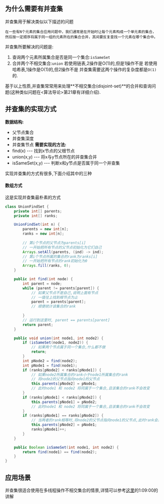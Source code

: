 ## 为什么需要有并查集
并查集用于解决类似以下描述的问题
```ad-note
在一些有N个元素的集合应用问题中，我们通常是在开始时让每个元素构成一个单元素的集合，然后按一定顺序将属于同一组的元素所在的集合合并，其间要反复查找一个元素在哪个集合中。
```
并查集所要解决的问题是:
1.  查询两个元素所属集合是否是同一个集合:`isSameSet`
2. 合并两个不相交集合:`union`
若使用链表,2操作是O(1)的,但是1操作不是
若使用哈希表,1操作是O(1)的,但2操作不是
并查集需要这两个操作的复杂度都是`O(1)`的.

基于以上性质,并查集常常用来处理**不相交集合(disjoint-set)**的合并和查询问题(这种类似问题在<算法导论>第21章有详细介绍).

## 并查集的实现方式
**数据结构:**
- 父节点集合
- 并查集深度
- 并查集节点
**需要实现的方法:**
- find(x) --- 找到x节点的父根节点
- union(x,y) --- 将x与y节点所在的并查集合并
- isSameSet(x,y) --- 判断x和y节点是否属于同一个并查集

实现并查集的方式有很多,下面介绍其中的三种
#### 数组方式
这是实现并查集最朴素的方式
```java
class UnionFindSet {
	private int[] parents;
	private int[] ranks;

	UnionFindSet(int n) {
		parents = new int[n];
		ranks = new int[n];
		
		// 第i个节点的父节点为parents[i]
		// 一开始把所有节点的父节点初始化为它们自己
		Arrays.setAll(parents, (ind) -> ind);
		// 第i个节点所属的集合的rank为ranks[i]
		// 一开始把所有节点的rank初始化为0
		Arrays.fill(ranks, 0);
	}

	public int find(int node) {
		int parent = node;
		while (parent != parents[parent]) {
			// 如果父节点不是自己,说明上面有节点
			// 一值往上找到根节点为止
			parent = parents[parent];
			// 顺便统计该集合的rank
			
		}
		// 运行到这里时, parent == parents[parent]
		return parent;
	}

	public void union(int node1, int node2) {
		if (isSameSet(node1, node2)) {
			// 如果两个节点属于同一个集合,什么都不做
			return;
		}
		int pNode2 = find(node2);
		int pNode1 = find(node1);
		if (ranks[pNode2] < ranks[pNode1]) {
			// 如果node2所属集合的rank小于node1所属集合的rank
			// 将node2的父节点指向node1的父节点
			this.parents[pNode2] = pNode1;
			// 此时node1 和 node2 将同属于一个集合,且该集合的rank不会改变
		}
		if (ranks[pNode1] < ranks[pNode2]) {
			this.parents[pNode1] = pNode2;
			// 此时node1 和 node2 将同属于一个集合,且该集合的rank不会改变
		}
		if (ranks[pNode1] == ranks[pNode2]) {
			// 当两者的rank相等时,将node2的父节点指向node1的父节点,此时rank会发生变化
			this.parents[pNode2] = pNode1;
			ranks[pNode1]++;
		}
	}

	public Boolean isSameSet(int node1, int node2) {
		return find(node1) == find(node2);
	}
}
```


## 应用场景
并查集很适合使用在多线程操作不相交集合的情景,详情可以参考[这里](https://www.bilibili.com/video/BV1NU4y1M7rF?p=12&t=4866)的1:09:00的讲解